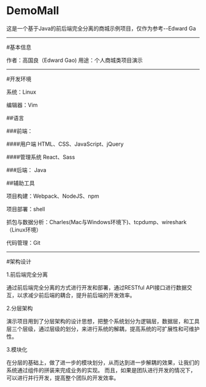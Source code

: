 # DemoMall

这是一个基于Java的前后端完全分离的商城示例项目，仅作为参考--Edward Ga


***

#基本信息

作者：高国良（Edward Gao)
用途：个人商城类项目演示

***

#开发环境

系统：Linux

编辑器：Vim

##语言

###前端：

####用户端
HTML、CSS、JavaScript、jQuery

####管理系统
React、Sass

###后端：
Java

##辅助工具

项目构建：Webpack、NodeJS、npm

项目部署：shell

抓包与数据分析：Charles(Mac与Windows环境下)、tcpdump、wireshark（Linux环境）

代码管理：Git

***

#架构设计

1.前后端完全分离

通过前后端完全分离的方式进行开发和部署，通过RESTful API接口进行数据交互，以求减少前后端的耦合，提升前后端的开发效率。

2.分层架构

演示项目用到了分层架构的设计思想，把整个系统划分为逻辑层，数据层，和工具层三个层级，通过层级的划分，来进行系统的解耦，提高系统的可扩展性和可维护性。

3.模块化

在分层的基础上，做了进一步的模块划分，从而达到进一步解耦的效果，让我们的系统通过组件的拼装来完成业务的实现。
而且，如果是团队进行开发的情况下，可以进行并行开发，提高整个团队的开发效率。
